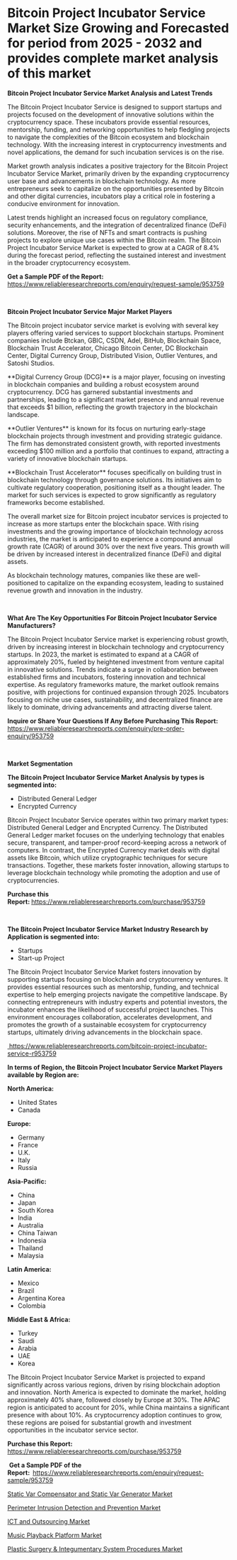 <p><h1>Bitcoin Project Incubator Service Market Size Growing and Forecasted for period from 2025 - 2032 and provides complete market analysis of this market</h1></p><p><strong>Bitcoin Project Incubator Service Market Analysis and Latest Trends</strong></p>
<p><p>The Bitcoin Project Incubator Service is designed to support startups and projects focused on the development of innovative solutions within the cryptocurrency space. These incubators provide essential resources, mentorship, funding, and networking opportunities to help fledgling projects to navigate the complexities of the Bitcoin ecosystem and blockchain technology. With the increasing interest in cryptocurrency investments and novel applications, the demand for such incubation services is on the rise.</p><p>Market growth analysis indicates a positive trajectory for the Bitcoin Project Incubator Service Market, primarily driven by the expanding cryptocurrency user base and advancements in blockchain technology. As more entrepreneurs seek to capitalize on the opportunities presented by Bitcoin and other digital currencies, incubators play a critical role in fostering a conducive environment for innovation. </p><p>Latest trends highlight an increased focus on regulatory compliance, security enhancements, and the integration of decentralized finance (DeFi) solutions. Moreover, the rise of NFTs and smart contracts is pushing projects to explore unique use cases within the Bitcoin realm. The Bitcoin Project Incubator Service Market is expected to grow at a CAGR of 8.4% during the forecast period, reflecting the sustained interest and investment in the broader cryptocurrency ecosystem.</p></p>
<p><strong>Get a Sample PDF of the Report:&nbsp;</strong> <a href="https://www.reliableresearchreports.com/enquiry/request-sample/953759?utm_campaign=118&utm_medium=2&utm_source=Github&utm_content=ia&utm_term=07032025&utm_id=bitcoin-project-incubator-service">https://www.reliableresearchreports.com/enquiry/request-sample/953759</a></p>
<p>&nbsp;</p>
<p><strong>Bitcoin Project Incubator Service Major Market Players</strong></p>
<p><p>The Bitcoin project incubator service market is evolving with several key players offering varied services to support blockchain startups. Prominent companies include Btckan, GBIC, CSDN, Adel, BitHub, Blockchain Space, Blockchain Trust Accelerator, Chicago Bitcoin Center, DC Blockchain Center, Digital Currency Group, Distributed Vision, Outlier Ventures, and Satoshi Studios.</p><p>**Digital Currency Group (DCG)** is a major player, focusing on investing in blockchain companies and building a robust ecosystem around cryptocurrency. DCG has garnered substantial investments and partnerships, leading to a significant market presence and annual revenue that exceeds $1 billion, reflecting the growth trajectory in the blockchain landscape.</p><p>**Outlier Ventures** is known for its focus on nurturing early-stage blockchain projects through investment and providing strategic guidance. The firm has demonstrated consistent growth, with reported investments exceeding $100 million and a portfolio that continues to expand, attracting a variety of innovative blockchain startups.</p><p>**Blockchain Trust Accelerator** focuses specifically on building trust in blockchain technology through governance solutions. Its initiatives aim to cultivate regulatory cooperation, positioning itself as a thought leader. The market for such services is expected to grow significantly as regulatory frameworks become established.</p><p>The overall market size for Bitcoin project incubator services is projected to increase as more startups enter the blockchain space. With rising investments and the growing importance of blockchain technology across industries, the market is anticipated to experience a compound annual growth rate (CAGR) of around 30% over the next five years. This growth will be driven by increased interest in decentralized finance (DeFi) and digital assets.</p><p>As blockchain technology matures, companies like these are well-positioned to capitalize on the expanding ecosystem, leading to sustained revenue growth and innovation in the industry.</p></p>
<p>&nbsp;</p>
<p><strong>What Are The Key Opportunities For Bitcoin Project Incubator Service Manufacturers?</strong></p>
<p><p>The Bitcoin Project Incubator Service market is experiencing robust growth, driven by increasing interest in blockchain technology and cryptocurrency startups. In 2023, the market is estimated to expand at a CAGR of approximately 20%, fueled by heightened investment from venture capital in innovative solutions. Trends indicate a surge in collaboration between established firms and incubators, fostering innovation and technical expertise. As regulatory frameworks mature, the market outlook remains positive, with projections for continued expansion through 2025. Incubators focusing on niche use cases, sustainability, and decentralized finance are likely to dominate, driving advancements and attracting diverse talent.</p></p>
<p><strong>Inquire or Share Your Questions If Any Before Purchasing This Report:</strong> <a href="https://www.reliableresearchreports.com/enquiry/pre-order-enquiry/953759?utm_campaign=118&utm_medium=2&utm_source=Github&utm_content=ia&utm_term=07032025&utm_id=bitcoin-project-incubator-service">https://www.reliableresearchreports.com/enquiry/pre-order-enquiry/953759</a></p>
<p>&nbsp;</p>
<p><strong>Market Segmentation</strong></p>
<p><strong>The Bitcoin Project Incubator Service Market Analysis by types is segmented into:</strong></p>
<p><ul><li>Distributed General Ledger</li><li>Encrypted Currency</li></ul></p>
<p><p>Bitcoin Project Incubator Service operates within two primary market types: Distributed General Ledger and Encrypted Currency. The Distributed General Ledger market focuses on the underlying technology that enables secure, transparent, and tamper-proof record-keeping across a network of computers. In contrast, the Encrypted Currency market deals with digital assets like Bitcoin, which utilize cryptographic techniques for secure transactions. Together, these markets foster innovation, allowing startups to leverage blockchain technology while promoting the adoption and use of cryptocurrencies.</p></p>
<p><strong>Purchase this Report:&nbsp;</strong><a href="https://www.reliableresearchreports.com/purchase/953759?utm_campaign=118&utm_medium=2&utm_source=Github&utm_content=ia&utm_term=07032025&utm_id=bitcoin-project-incubator-service">https://www.reliableresearchreports.com/purchase/953759</a></p>
<p>&nbsp;</p>
<p><strong>The Bitcoin Project Incubator Service Market Industry Research by Application is segmented into:</strong></p>
<p><ul><li>Startups</li><li>Start-up Project</li></ul></p>
<p><p>The Bitcoin Project Incubator Service Market fosters innovation by supporting startups focusing on blockchain and cryptocurrency ventures. It provides essential resources such as mentorship, funding, and technical expertise to help emerging projects navigate the competitive landscape. By connecting entrepreneurs with industry experts and potential investors, the incubator enhances the likelihood of successful project launches. This environment encourages collaboration, accelerates development, and promotes the growth of a sustainable ecosystem for cryptocurrency startups, ultimately driving advancements in the blockchain space.</p></p>
<p><a href="https://www.reliableresearchreports.com/bitcoin-project-incubator-service-r953759?utm_campaign=118&utm_medium=2&utm_source=Github&utm_content=ia&utm_term=07032025&utm_id=bitcoin-project-incubator-service">&nbsp;https://www.reliableresearchreports.com/bitcoin-project-incubator-service-r953759</a></p>
<p><strong>In terms of Region, the Bitcoin Project Incubator Service Market Players available by Region are:</strong></p>
<p>
    <p> <strong> North America: </strong>
        <ul>
            <li>United States</li>
            <li>Canada</li>
        </ul>
        </p> 
    <p> <strong> Europe: </strong>
        <ul>
            <li>Germany</li>
            <li>France</li>
            <li>U.K.</li>
            <li>Italy</li>
            <li>Russia</li>
        </ul>
        </p> 
    <p> <strong> Asia-Pacific: </strong>
        <ul>
            <li>China</li>
            <li>Japan</li>
            <li>South Korea</li>
            <li>India</li>
            <li>Australia</li>
            <li>China Taiwan</li>
            <li>Indonesia</li>
            <li>Thailand</li>
            <li>Malaysia</li>
        </ul>
        </p> 
    <p> <strong> Latin America: </strong>
        <ul>
            <li>Mexico</li>
            <li>Brazil</li>
            <li>Argentina Korea</li>
            <li>Colombia</li>
        </ul>
        </p> 
    <p> <strong> Middle East & Africa: </strong>
        <ul>
            <li>Turkey</li>
            <li>Saudi</li>
            <li>Arabia</li>
            <li>UAE</li>
            <li>Korea</li>
        </ul>
    </p>
    </p>
<p><p>The Bitcoin Project Incubator Service Market is projected to expand significantly across various regions, driven by rising blockchain adoption and innovation. North America is expected to dominate the market, holding approximately 40% share, followed closely by Europe at 30%. The APAC region is anticipated to account for 20%, while China maintains a significant presence with about 10%. As cryptocurrency adoption continues to grow, these regions are poised for substantial growth and investment opportunities in the incubator service sector.</p></p>
<p><strong>Purchase this Report: </strong><a href="https://www.reliableresearchreports.com/purchase/953759?utm_campaign=118&utm_medium=2&utm_source=Github&utm_content=ia&utm_term=07032025&utm_id=bitcoin-project-incubator-service">https://www.reliableresearchreports.com/purchase/953759</a></p>
<p>&nbsp;<strong>Get a Sample PDF of the Report:&nbsp;&nbsp;</strong><a href="https://www.reliableresearchreports.com/enquiry/request-sample/953759?utm_campaign=118&utm_medium=2&utm_source=Github&utm_content=ia&utm_term=07032025&utm_id=bitcoin-project-incubator-service">https://www.reliableresearchreports.com/enquiry/request-sample/953759</a></p>
<p><strong></strong></p>
<p><p><a href="https://github.com/abidomamen/Market-Research-Report-List-1/blob/main/static-var-compensator-and-static-var-generator-market.md?utm_campaign=118&utm_medium=2&utm_source=Github&utm_content=ia&utm_term=07032025&utm_id=bitcoin-project-incubator-service">Static Var Compensator and Static Var Generator Market</a></p><p><a href="https://github.com/adelanwkadua/Market-Research-Report-List-1/blob/main/perimeter-intrusion-detection-and-prevention-market.md?utm_campaign=118&utm_medium=2&utm_source=Github&utm_content=ia&utm_term=07032025&utm_id=bitcoin-project-incubator-service">Perimeter Intrusion Detection and Prevention Market</a></p><p><a href="https://github.com/baheraennika/Market-Research-Report-List-1/blob/main/ict-and-outsourcing-market.md?utm_campaign=118&utm_medium=2&utm_source=Github&utm_content=ia&utm_term=07032025&utm_id=bitcoin-project-incubator-service">ICT and Outsourcing Market</a></p><p><a href="https://github.com/elroddrewspm/Market-Research-Report-List-1/blob/main/music-playback-platform-market.md?utm_campaign=118&utm_medium=2&utm_source=Github&utm_content=ia&utm_term=07032025&utm_id=bitcoin-project-incubator-service">Music Playback Platform Market</a></p><p><a href="https://github.com/mokeleveisel/Market-Research-Report-List-1/blob/main/plastic-surgery-integumentary-system-procedures-market.md?utm_campaign=118&utm_medium=2&utm_source=Github&utm_content=ia&utm_term=07032025&utm_id=bitcoin-project-incubator-service">Plastic Surgery & Integumentary System Procedures Market</a></p></p>